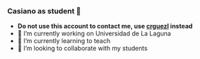 ### Casiano as student 👋

- **Do not use this account to contact me, use [crguezl](https://github.com/crguezl) instead**
- 🔭 I’m currently working on Universidad de La Laguna
- 🌱 I’m currently learning to teach
- 👯 I’m looking to collaborate with my students
